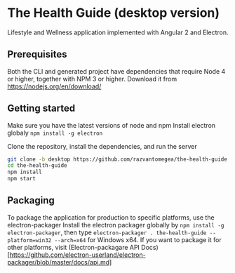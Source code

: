 # The Health Guide (desktop version)
Lifestyle and Wellness application implemented with Angular 2 and Electron.

## Prerequisites

Both the CLI and generated project have dependencies that require Node 4 or higher, together
with NPM 3 or higher. Download it from https://nodejs.org/en/download/

## Getting started
Make sure you have the latest versions of node and npm
Install electron globaly
`npm install -g electron`

Clone the repository, install the dependencies, and run the server
```bash
git clone -b desktop https://github.com/razvantomegea/the-health-guide.git
cd the-health-guide
npm install
npm start
```

## Packaging
To package the application for production to specific platforms, use the electron-packager
Install the electron packager globally by `npm install -g electron-packager`, then type `electron-packager . the-health-guide --platform=win32 --arch=x64` for Windows x64. If you want to package it for other platforms, visit (Electron-packagare API Docs)[https://github.com/electron-userland/electron-packager/blob/master/docs/api.md]